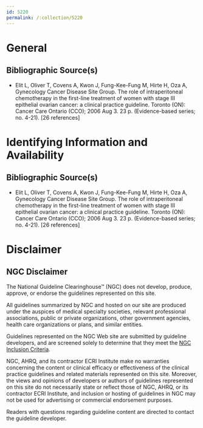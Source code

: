 ```yaml
---
id: 5220
permalink: /:collection/5220
---
```


# General

## Bibliographic Source(s)

- Elit L, Oliver T, Covens A, Kwon J, Fung-Kee-Fung M, Hirte H, Oza A, Gynecology Cancer Disease Site Group. The role of intraperitoneal chemotherapy in the first-line treatment of women with stage III epithelial ovarian cancer: a clinical practice guideline. Toronto (ON): Cancer Care Ontario (CCO); 2006 Aug 3. 23 p. (Evidence-based series; no. 4-21). [26 references]

# Identifying Information and Availability

## Bibliographic Source(s)

- Elit L, Oliver T, Covens A, Kwon J, Fung-Kee-Fung M, Hirte H, Oza A, Gynecology Cancer Disease Site Group. The role of intraperitoneal chemotherapy in the first-line treatment of women with stage III epithelial ovarian cancer: a clinical practice guideline. Toronto (ON): Cancer Care Ontario (CCO); 2006 Aug 3. 23 p. (Evidence-based series; no. 4-21). [26 references]

# Disclaimer

## NGC Disclaimer

The National Guideline Clearinghouse™ (NGC) does not develop, produce, approve, or endorse the guidelines represented on this site.

All guidelines summarized by NGC and hosted on our site are produced under the auspices of medical specialty societies, relevant professional associations, public or private organizations, other government agencies, health care organizations or plans, and similar entities.

Guidelines represented on the NGC Web site are submitted by guideline developers, and are screened solely to determine that they meet the [NGC Inclusion Criteria](/help-and-about/summaries/inclusion-criteria).

NGC, AHRQ, and its contractor ECRI Institute make no warranties concerning the content or clinical efficacy or effectiveness of the clinical practice guidelines and related materials represented on this site. Moreover, the views and opinions of developers or authors of guidelines represented on this site do not necessarily state or reflect those of NGC, AHRQ, or its contractor ECRI Institute, and inclusion or hosting of guidelines in NGC may not be used for advertising or commercial endorsement purposes.

Readers with questions regarding guideline content are directed to contact the guideline developer.

